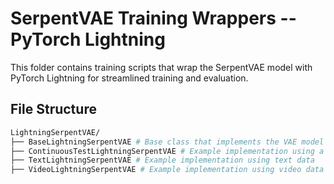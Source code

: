 # SerpentVAE Training Wrappers -- PyTorch Lightning

This folder contains training scripts that wrap the SerpentVAE model with PyTorch Lightning for streamlined training and evaluation.

## File Structure 
```bash
LightningSerpentVAE/
├── BaseLightningSerpentVAE # Base class that implements the VAE model and training loop
├── ContinuousTestLightningSerpentVAE # Example implementation using a continuous dataset for testing purposes     
├── TextLightningSerpentVAE # Example implementation using text data
├── VideoLightningSerpentVAE # Example implementation using video data
```